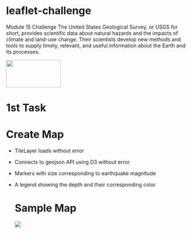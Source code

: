 # leaflet-challenge
Module 15 Challenge
The United States Geological Survey, or USGS for short, provides scientific data about natural hazards and the impacts of climate and land-use change. Their scientists develop new methods and tools to supply timely, relevant, and useful information about the Earth and its processes.

<img src="ChantalThom/leaflet-challenge/blob/main/Leaflet-Part-1/Images/1-Logo.png" width="150px" height="75px" style="max-width: 100%;">

# 1st Task
# Create Map
- TileLayer loads without error 
- Connects to geojson API using D3 without error 
- Markers with size corresponding to earthquake magnitude 
- A legend showing the depth and their corresponding color

  # Sample Map
  <img src="ChantalThom/leaflet-challenge/blob/main/Leaflet-Part-1/Images/1-Logo.png">

